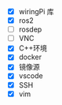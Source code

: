- [x] wiringPi 库
- [x] ros2
- [ ] rosdep
- [ ] VNC
- [x] C++环境
- [x] docker
- [x] 镜像源
- [x] vscode
- [x] SSH
- [x] vim
